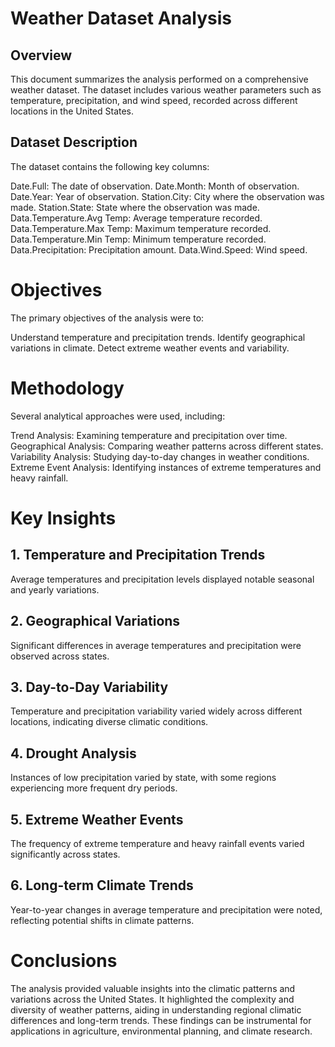 # Weather Dataset Analysis
## Overview
This document summarizes the analysis performed on a comprehensive weather dataset. The dataset includes various weather parameters such as temperature, precipitation, and wind speed, recorded across different locations in the United States.

## Dataset Description
The dataset contains the following key columns:

Date.Full: The date of observation.
Date.Month: Month of observation.
Date.Year: Year of observation.
Station.City: City where the observation was made.
Station.State: State where the observation was made.
Data.Temperature.Avg Temp: Average temperature recorded.
Data.Temperature.Max Temp: Maximum temperature recorded.
Data.Temperature.Min Temp: Minimum temperature recorded.
Data.Precipitation: Precipitation amount.
Data.Wind.Speed: Wind speed.

# Objectives
The primary objectives of the analysis were to:

Understand temperature and precipitation trends.
Identify geographical variations in climate.
Detect extreme weather events and variability.
# Methodology
Several analytical approaches were used, including:

Trend Analysis: Examining temperature and precipitation over time.
Geographical Analysis: Comparing weather patterns across different states.
Variability Analysis: Studying day-to-day changes in weather conditions.
Extreme Event Analysis: Identifying instances of extreme temperatures and heavy rainfall.
# Key Insights
## 1. Temperature and Precipitation Trends
Average temperatures and precipitation levels displayed notable seasonal and yearly variations.
## 2. Geographical Variations
Significant differences in average temperatures and precipitation were observed across states.
## 3. Day-to-Day Variability
Temperature and precipitation variability varied widely across different locations, indicating diverse climatic conditions.
## 4. Drought Analysis
Instances of low precipitation varied by state, with some regions experiencing more frequent dry periods.
## 5. Extreme Weather Events
The frequency of extreme temperature and heavy rainfall events varied significantly across states.
## 6. Long-term Climate Trends
Year-to-year changes in average temperature and precipitation were noted, reflecting potential shifts in climate patterns.
# Conclusions
The analysis provided valuable insights into the climatic patterns and variations across the United States. It highlighted the complexity and diversity of weather patterns, aiding in understanding regional climatic differences and long-term trends. These findings can be instrumental for applications in agriculture, environmental planning, and climate research.
